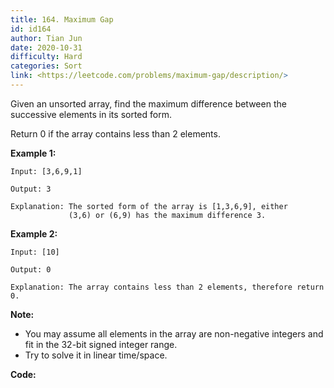 ```yaml
---
title: 164. Maximum Gap
id: id164
author: Tian Jun
date: 2020-10-31
difficulty: Hard
categories: Sort
link: <https://leetcode.com/problems/maximum-gap/description/>
---
```


Given an unsorted array, find the maximum difference between the successive
elements in its sorted form.

Return 0 if the array contains less than 2 elements.

**Example 1:**
            
	Input: [3,6,9,1]    
	Output: 3    
	Explanation: The sorted form of the array is [1,3,6,9], either                 (3,6) or (6,9) has the maximum difference 3.

**Example 2:**
            
	Input: [10]    
	Output: 0    
	Explanation: The array contains less than 2 elements, therefore return 0.

**Note:**

  * You may assume all elements in the array are non-negative integers and fit in the 32-bit signed integer range.
  * Try to solve it in linear time/space.


**Code:**
